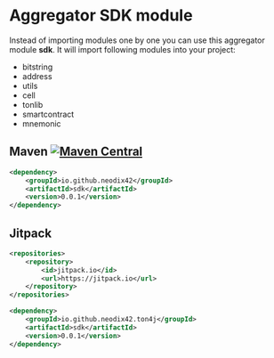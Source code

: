 # Aggregator SDK module

Instead of importing modules one by one you can use this aggregator module **sdk**.
It will import following modules into your project:

* bitstring
* address
* utils
* cell
* tonlib
* smartcontract
* mnemonic

## Maven [![Maven Central][maven-central-svg]][maven-central]

```xml
<dependency>
    <groupId>io.github.neodix42</groupId>
    <artifactId>sdk</artifactId>
    <version>0.0.1</version>
</dependency>
```

## Jitpack

```xml
<repositories>
    <repository>
        <id>jitpack.io</id>
        <url>https://jitpack.io</url>
    </repository>
</repositories>
```

```xml
<dependency>
    <groupId>io.github.neodix42.ton4j</groupId>
    <artifactId>sdk</artifactId>
    <version>0.0.1</version>
</dependency>
```

[maven-central-svg]: https://img.shields.io/maven-central/v/io.github.neodix42/sdk

[maven-central]: https://mvnrepository.com/artifact/io.github.neodix42/sdk

[ton-svg]: https://img.shields.io/badge/Based%20on-TON-blue

[ton]: https://ton.org